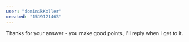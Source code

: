 ```yaml
---
user: "dominikKoller"
created: "1519121463"
---
```


Thanks for your answer - you make good points, I'll reply when I get to it. 
